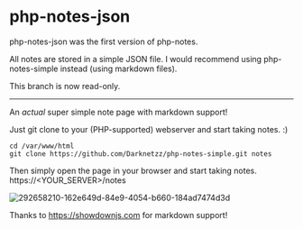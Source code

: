 # php-notes-json

php-notes-json was the first version of php-notes.

All notes are stored in a simple JSON file.
I would recommend using php-notes-simple instead (using markdown files).

This branch is now read-only.

---

An *actual* super simple note page with markdown support!

Just git clone to your (PHP-supported) webserver and start taking notes. :)

```
cd /var/www/html
git clone https://github.com/Darknetzz/php-notes-simple.git notes
```

Then simply open the page in your browser and start taking notes.
https://<YOUR_SERVER>/notes

![292658210-162e649d-84e9-4054-b660-184ad7474d3d](https://github.com/Darknetzz/php-notes-simple/assets/42413477/26e9dde9-7334-4cc1-93f2-4a8c994902e3)


Thanks to https://showdownjs.com for markdown support!
